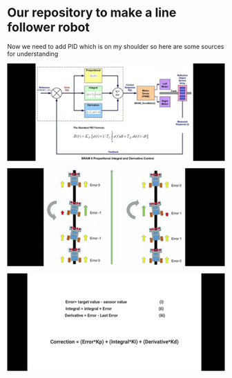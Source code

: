 # Our repository to make a line follower robot

Now we need to add PID which is on my shoulder so here are some sources for understanding

![(https://github.com/Exoutia/EDGE_2k22_bot-code/blob/main/Images/How_to_correct_error.jpg)](https://github.com/Exoutia/EDGE_2k22_bot-code/blob/main/Images/PID_Working.jpg)

![(Images%5CHow_to_correct_error.jpg "Error calculation and how it shifts it" )](https://github.com/Exoutia/EDGE_2k22_bot-code/blob/main/Images/How_to_correct_error.jpg)

![HUnter](https://github.com/Exoutia/EDGE_2k22_bot-code/blob/main/Images/PID_formula.jpg)
